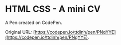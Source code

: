 # HTML CSS - A mini CV

A Pen created on CodePen.

Original URL: [https://codepen.io/ttdinh/pen/PNqYYE](https://codepen.io/ttdinh/pen/PNqYYE).

